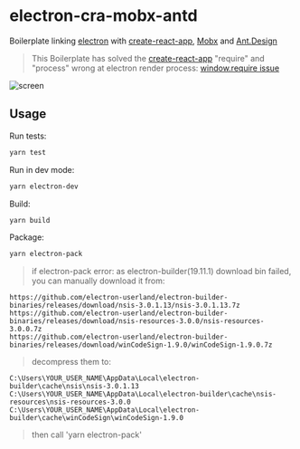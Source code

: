 # electron-cra-mobx-antd

Boilerplate linking [electron](http://electron.atom.io/) with [create-react-app](https://github.com/facebookincubator/create-react-app), [Mobx](https://github.com/mobxjs/mobx) and [Ant.Design](https://github.com/ant-design/ant-design)

> This Boilerplate has solved the [create-react-app](https://github.com/facebookincubator/create-react-app) "require" and "process" wrong at electron render process: [window.require issue](https://github.com/electron/electron/issues/7300)

![screen](https://github.com/roytan883/electron-cra-mobx-antd/blob/master/screen.jpg)

## Usage

Run tests:
```bash
yarn test
```

Run in dev mode:
```bash
yarn electron-dev
```

Build:
```bash
yarn build
```

Package:
```bash
yarn electron-pack
```
> if electron-pack error: as electron-builder(19.11.1) download bin failed, you can manually download it from:

```
https://github.com/electron-userland/electron-builder-binaries/releases/download/nsis-3.0.1.13/nsis-3.0.1.13.7z
https://github.com/electron-userland/electron-builder-binaries/releases/download/nsis-resources-3.0.0/nsis-resources-3.0.0.7z
https://github.com/electron-userland/electron-builder-binaries/releases/download/winCodeSign-1.9.0/winCodeSign-1.9.0.7z
```

> decompress them to:

```
C:\Users\YOUR_USER_NAME\AppData\Local\electron-builder\cache\nsis\nsis-3.0.1.13
C:\Users\YOUR_USER_NAME\AppData\Local\electron-builder\cache\nsis-resources\nsis-resources-3.0.0
C:\Users\YOUR_USER_NAME\AppData\Local\electron-builder\cache\winCodeSign\winCodeSign-1.9.0
```

> then call 'yarn electron-pack'

